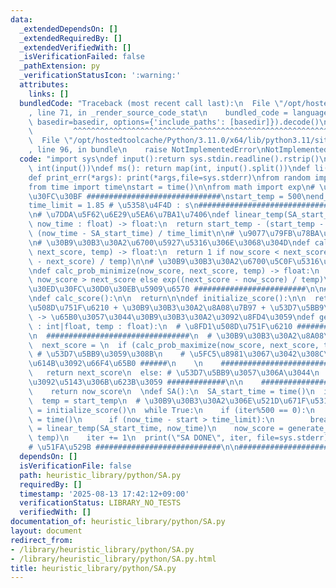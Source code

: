 ```yaml
---
data:
  _extendedDependsOn: []
  _extendedRequiredBy: []
  _extendedVerifiedWith: []
  _isVerificationFailed: false
  _pathExtension: py
  _verificationStatusIcon: ':warning:'
  attributes:
    links: []
  bundledCode: "Traceback (most recent call last):\n  File \"/opt/hostedtoolcache/Python/3.11.0/x64/lib/python3.11/site-packages/onlinejudge_verify/documentation/build.py\"\
    , line 71, in _render_source_code_stat\n    bundled_code = language.bundle(stat.path,\
    \ basedir=basedir, options={'include_paths': [basedir]}).decode()\n          \
    \         ^^^^^^^^^^^^^^^^^^^^^^^^^^^^^^^^^^^^^^^^^^^^^^^^^^^^^^^^^^^^^^^^^^^^^^^^^^^^^^^^^\n\
    \  File \"/opt/hostedtoolcache/Python/3.11.0/x64/lib/python3.11/site-packages/onlinejudge_verify/languages/python.py\"\
    , line 96, in bundle\n    raise NotImplementedError\nNotImplementedError\n"
  code: "import sys\ndef input():return sys.stdin.readline().rstrip()\ndef ii(): return\
    \ int(input())\ndef ms(): return map(int, input().split())\ndef li(): return list(map(int,input().split()))\n\
    def print_err(*args): print(*args,file=sys.stderr)\nfrom random import randrange,randint,random\n\
    from time import time\nstart = time()\n\nfrom math import exp\n# \u30D1\u30E9\u30E1\
    \u30FC\u30BF ##############################\nstart_temp = 500\nend_temp = 10\n\
    time_limit = 1.85 # \u5358\u4F4D : s\n###########################################\n\
    \n# \u7DDA\u5F62\u6E29\u5EA6\u7BA1\u7406\ndef linear_temp(SA_start_time : float,\
    \ now_time : float) -> float:\n  return start_temp - (start_temp - end_temp) *\
    \ (now_time - SA_start_time) / time_limit\n\n# \u9077\u79FB\u78BA\u7387\u95A2\u6570\
    \n# \u30B9\u30B3\u30A2\u6700\u5927\u5316\u306E\u3068\u304D\ndef calc_prob_maximize(now_score,\
    \ next_score, temp) -> float:\n  return 1 if now_score < next_score else exp((now_score\
    \ - next_score) / temp)\n\n# \u30B9\u30B3\u30A2\u6700\u5C0F\u5316\u306E\u3068\u304D\
    \ndef calc_prob_minimize(now_score, next_score, temp) -> float:\n  return 1 if\
    \ now_score > next_score else exp((next_score - now_score) / temp)\n\n# \u30B0\
    \u30ED\u30FC\u30D0\u30EB\u5909\u6570 #########################\n\n##########################################\n\
    \ndef calc_score():\n\n  return\n\ndef initialize_score():\n\n  return\n\n# \u8FD1\
    \u508D\u751F\u6210 + \u30B9\u30B3\u30A2\u8A08\u7B97 + \u53D7\u5BB9\u5224\u5B9A\
    \ -> \u65B0\u3057\u3044\u30B9\u30B3\u30A2\u3092\u8FD4\u3059\ndef generate_neighbor(now_score\
    \ : int|float, temp : float):\n  # \u8FD1\u508D\u751F\u6210 ######################\n\
    \n  ################################\n  # \u30B9\u30B3\u30A2\u8A08\u7B97 ###################\n\
    \  next_score = \n  if (calc_prob_maximize(now_score, next_score, temp) > random()):\
    \ # \u53D7\u5BB9\u3059\u308B\n    # \u5FC5\u8981\u3067\u3042\u308C\u3070\u72B6\
    \u614B\u3092\u66F4\u65B0 ######\n    \n    ###############################\n \
    \   return next_score\n  else: # \u53D7\u5BB9\u3057\u306A\u3044\n    # \u72B6\u614B\
    \u3092\u5143\u306B\u623B\u3059 #############\n\n    ##############################\n\
    \    return now_score\n  \ndef SA():\n  SA_start_time = time()\n  iter = -1\n\
    \  temp = start_temp\n  # \u30B9\u30B3\u30A2\u306E\u521D\u671F\u5316\n  now_score\
    \ = initialize_score()\n  while True:\n    if (iter%500 == 0):\n      now_time\
    \ = time()\n      if (now_time - start > time_limit):\n        break\n      temp\
    \ = linear_temp(SA_start_time, now_time)\n    now_score = generate_neighbor(now_score,\
    \ temp)\n    iter += 1\n  print(\"SA DONE\", iter, file=sys.stderr)\n\nSA()\n\n\
    # \u51FA\u529B ############################\n\n##################################"
  dependsOn: []
  isVerificationFile: false
  path: heuristic_library/python/SA.py
  requiredBy: []
  timestamp: '2025-08-13 17:42:12+09:00'
  verificationStatus: LIBRARY_NO_TESTS
  verifiedWith: []
documentation_of: heuristic_library/python/SA.py
layout: document
redirect_from:
- /library/heuristic_library/python/SA.py
- /library/heuristic_library/python/SA.py.html
title: heuristic_library/python/SA.py
---
```

